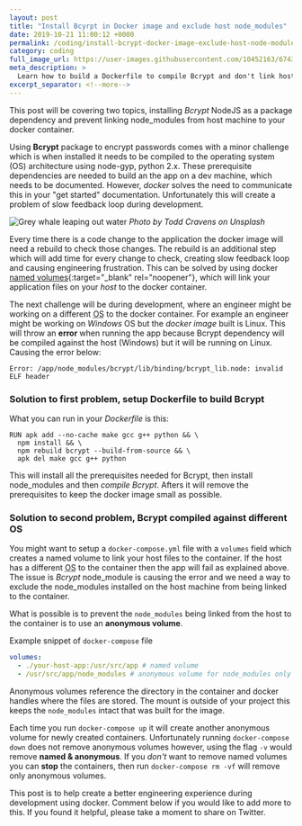 ```yaml
---
layout: post
title: "Install Bcyrpt in Docker image and exclude host node_modules"
date: 2019-10-21 11:00:12 +0000
permalink: /coding/install-bcrypt-docker-image-exclude-host-node-modules
category: coding
full_image_url: https://user-images.githubusercontent.com/10452163/67439286-bdb01a80-f5ed-11e9-8d38-239911c53326.jpg
meta_description: >
  Learn how to build a Dockerfile to compile Bcrypt and don't link host node_modules with docker-compose
excerpt_separator: <!--more-->
---
```


This post will be covering two topics, installing _Bcrypt_ NodeJS as a package dependency and prevent linking node_modules from host machine to your docker container.

Using **Bcrypt** package to encrypt passwords comes with a minor challenge which is when installed it needs to be compiled to the operating system (OS) architecture using node-gyp, python 2.x. These prerequisite dependencies are needed to build an the app on a dev machine, which needs to be documented. However, _docker_ solves the need to communicate this in your "get started" documentation. Unfortunately this will create a problem of slow feedback loop during development.

<!--more-->

![Grey whale leaping out water](https://user-images.githubusercontent.com/10452163/67439286-bdb01a80-f5ed-11e9-8d38-239911c53326.jpg)
_Photo by Todd Cravens on Unsplash_

Every time there is a code change to the application the docker image will need a rebuild to check those changes. The rebuild is an additional step which will add time for every change to check, creating slow feedback loop and causing engineering frustration. This can be solved by using docker [named volumes](https://success.docker.com/article/different-types-of-volumes){:target="\_blank" rel="noopener"}, which will link your application files on your _host_ to the docker container.

The next challenge will be during development, where an engineer might be working on a different <abbr title="Operating System">OS</abbr> to the docker container. For example an engineer might be working on _Windows_ OS but the _docker image_ built is Linux. This will throw an **error** when running the app because Bcrypt dependency will be compiled against the host (Windows) but it will be running on Linux. Causing the error below:

```
Error: /app/node_modules/bcrypt/lib/binding/bcrypt_lib.node: invalid ELF header
```

### Solution to first problem, setup Dockerfile to build Bcrypt

What you can run in your _Dockerfile_ is this:

```docker
RUN apk add --no-cache make gcc g++ python && \
  npm install && \
  npm rebuild bcrypt --build-from-source && \
  apk del make gcc g++ python
```

This will install all the prerequisites needed for Bcrypt, then install node_modules and then _compile Bcrypt_. Afters it will remove the prerequisites to keep the docker image small as possible.

### Solution to second problem, Bcrypt compiled against different OS

You might want to setup a `docker-compose.yml` file with a `volumes` field which creates a named volume to link your host files to the container. If the host has a different <abbr title="Operating System">OS</abbr> to the container then the app will fail as explained above. The issue is _Bcrypt_ node_module is causing the error and we need a way to exclude the node_modules installed on the host machine from being linked to the container.

What is possible is to prevent the `node_modules` being linked from the host to the container is to use an **anonymous volume**.

Example snippet of `docker-compose` file

```yml
volumes:
  - ./your-host-app:/usr/src/app # named volume
  - /usr/src/app/node_modules # anonymous volume for node_modules only
```

Anonymous volumes reference the directory in the container and docker handles where the files are stored. The mount is outside of your project this keeps the `node_modules` intact that was built for the image.

Each time you run `docker-compose up` it will create another anonymous volume for newly created containers. Unfortunately running `docker-compose down` does not remove anonymous volumes however, using the flag `-v` would remove **named & anonymous**. If you _don't_ want to remove named volumes you can **stop** the containers, then run `docker-compose rm -vf` will remove only anonymous volumes.

This post is to help create a better engineering experience during development using docker. Comment below if you would like to add more to this. If you found it helpful, please take a moment to share on Twitter.
